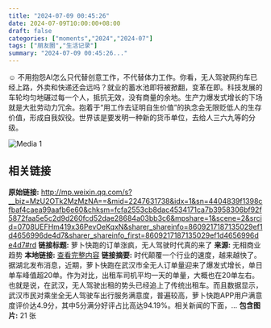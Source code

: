 ```yaml
---
title: "2024-07-09 00:45:26"
date: 2024-07-09T10:00:00+08:00
draft: false
categories: ["moments","2024","2024-07"]
tags: ["朋友圈","生活记录"]
summary: "2024-07-09 00:45:26..."
---
```


☺️ 不用抱怨AI怎么只代替创意工作，不代替体力工作。你看，无人驾驶网约车已经上路，外卖和快递还会远吗？就业的蓄水池即将被掀翻，变革在即。科技发展的车轮均匀地碾过每一个人，抵抗无效，没有商量的余地。生产力爆发式增长的下场就是大批劳动力冗余。抱着于“用工作去证明自生价值”的执念会无限贬低人的生存价值，形成自我奴役。世界该是要发明一种新的货币单位，去给人三六九等的分级。

![Media 1](/Moments/photos/2024-07-09/202407090045260.jpg)

## 相关链接

**原始链接:** http://mp.weixin.qq.com/s?__biz=MzU2OTk2MzMzNA==&mid=2247631738&idx=1&sn=4404839f1398cfbaf4caea99aafb6e60&chksm=fcfa2553cb8dac4534171ca7b3958306bf92f5872faa5e5c2d9d260fcd52dae28684a03bb3c6&mpshare=1&scene=2&srcid=0708UEFHm419x36PevOeKqxN&sharer_shareinfo=8609217187135029ef1d4656996de4d7&sharer_shareinfo_first=8609217187135029ef1d4656996de4d7#rd
**链接标题:** 萝卜快跑的订单涨疯，无人驾驶时代真的来了
**来源:** 无相商业趋势
**本地链接:** [查看完整内容](/link_content/2024/07/2024-07-09/link_content/)
**链接摘要:** 时代颠覆一个行业的速度，越来越快了。据湖北发布消息，近期，萝卜快跑在武汉市全无人订单量迎来了爆发式增长，单日单车峰值超20单。作为对比，出租车司机平均一天的单量，大概也在20单左右。也就是说，在武汉，无人驾驶出租的势头已经追上了传统出租车。而且数据显示，武汉市民对乘坐全无人驾驶车出行服务满意度，普遍较高，萝卜快跑APP用户满意度评价达4.9分，其中5分满分好评占比高达94.19%。相关新闻的下面，...
**包含图片:** 21 张

